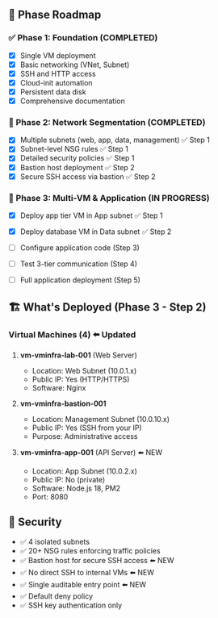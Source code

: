 ## 🎯 Phase Roadmap

### ✅ Phase 1: Foundation (COMPLETED)
- [x] Single VM deployment
- [x] Basic networking (VNet, Subnet)
- [x] SSH and HTTP access
- [x] Cloud-init automation
- [x] Persistent data disk
- [x] Comprehensive documentation

### 🔄 Phase 2: Network Segmentation (COMPLETED)
- [x] Multiple subnets (web, app, data, management) ✅ Step 1
- [x] Subnet-level NSG rules ✅ Step 1
- [x] Detailed security policies ✅ Step 1
- [x] Bastion host deployment ✅ Step 2
- [x] Secure SSH access via bastion ✅ Step 2

### 🔄 Phase 3: Multi-VM & Application (IN PROGRESS)
- [x] Deploy app tier VM in App subnet ✅ Step 1
- [x] Deploy database VM in Data subnet ✅ Step 2
- [ ] Configure application code (Step 3)
- [ ] Test 3-tier communication (Step 4)
- [ ] Full application deployment (Step 5)


## 🏗️ What's Deployed (Phase 3 - Step 2)

### Virtual Machines (4) ⬅️ Updated
1. **vm-vminfra-lab-001** (Web Server)
   - Location: Web Subnet (10.0.1.x)
   - Public IP: Yes (HTTP/HTTPS)
   - Software: Nginx
   
2. **vm-vminfra-bastion-001**
   - Location: Management Subnet (10.0.10.x)
   - Public IP: Yes (SSH from your IP)
   - Purpose: Administrative access

3. **vm-vminfra-app-001** (API Server) ⬅️ NEW
   - Location: App Subnet (10.0.2.x)
   - Public IP: No (private)
   - Software: Node.js 18, PM2
   - Port: 8080

## 🔐 Security

- ✅ 4 isolated subnets
- ✅ 20+ NSG rules enforcing traffic policies
- ✅ Bastion host for secure SSH access ⬅️ NEW
- ✅ No direct SSH to internal VMs ⬅️ NEW
- ✅ Single auditable entry point ⬅️ NEW
- ✅ Default deny policy
- ✅ SSH key authentication only